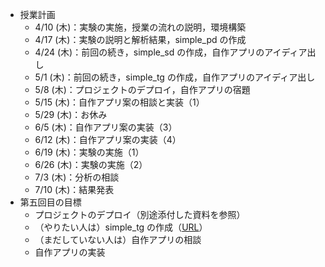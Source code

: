 - 授業計画
  - 4/10 (木)：実験の実施，授業の流れの説明，環境構築
  - 4/17 (木)：実験の説明と解析結果，simple_pd の作成
  - 4/24 (木)：前回の続き，simple_sd の作成，自作アプリのアイディア出し
  - 5/1 (木)：前回の続き，simple_tg の作成，自作アプリのアイディア出し
  - 5/8 (木)：プロジェクトのデプロイ，自作アプリの宿題
  - 5/15 (木)：自作アプリ案の相談と実装（1）
  - 5/29 (木)：お休み
  - 6/5 (木)：自作アプリ案の実装（3）
  - 6/12 (木)：自作アプリ案の実装（4）
  - 6/19 (木)：実験の実施（1）
  - 6/26 (木)：実験の実施（2）
  - 7/3 (木)：分析の相談
  - 7/10 (木)：結果発表
- 第五回目の目標
  - プロジェクトのデプロイ（別途添付した資料を参照）
  - （やりたい人は）simple_tg の作成（[URL](https://qiita.com/ryu-takahashi2718/items/dd387d1e5a49d618df93)）
  - （まだしていない人は）自作アプリの相談
  - 自作アプリの実装
